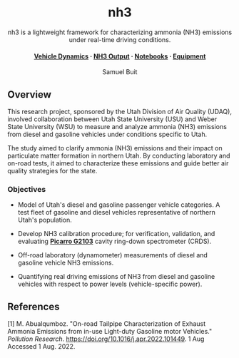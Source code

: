 <div align="center" style="text-align: center;">

# **nh3**

nh3 is a lightweight framework for characterizing ammonia (NH3) emissions under real-time driving conditions.

<h4>
  <a href="https://github.com/sdbuit/nh3/blob/origin/docs/vehicle-dynamics.md" rel="./docs/">Vehicle Dynamics</a>
  <span> · </span>
  <a href="https://github.com/sdbuit/nh3/blob/origin/docs/nh3-output.md">NH3 Output</a>
  <span> · </span>
  <a href="https://github.com/sdbuit/nh3/blob/origin/notebooks/">Notebooks</a>
  <span> · </span>
  <a href="https://github.com/sdbuit/nh3/blob/origin/docs/">Equipment</a>
</h4>

Samuel Buit

</div>

## Overview

This research project, sponsored by the Utah Division of Air Quality (UDAQ), involved collaboration between Utah State University (USU) and Weber State University (WSU) to measure and analyze ammonia (NH3) emissions from diesel and gasoline vehicles under conditions specific to Utah. 

The study aimed to clarify ammonia (NH3) emissions and their impact on particulate matter formation in northern Utah. By conducting laboratory and on-road tests, it aimed to characterize these emissions and guide better air quality strategies for the state.

### Objectives

* Model of Utah's diesel and gasoline passenger vehicle categories. A test fleet of gasoline and diesel vehicles representative of northern Utah's population.

* Develop NH3 calibration procedure; for verification, validation, and evaluating **[Picarro G2103](./docs/datasheet/Picarro_G2103_Analyzer_Datasheet_200806.pdf)** cavity ring-down spectrometer (CRDS).

* Off-road laboratory (dynamometer) measurements of diesel and gasoline vehicle NH3 emissions.

* Quantifying real driving emissions of NH3 from diesel and gasoline vehicles with respect to power levels (vehicle-specific power).

## References

[1] M. Abualqumboz. "On-road Tailpipe Characterization of Exhaust Ammonia    Emissions from in-use Light-duty Gasoline motor Vehicles." *Pollution Research*. https://doi.org/10.1016/j.apr.2022.101449. 1 Aug Accessed 1 Aug. 2022.

<!-- https://deq.utah.gov/air-quality/ammonia-emission-assessment-from-diesel-and-gasoline-engines-under-utah-specific-conditions -->

<!-- https://www.sciencedirect.com/science/article/pii/S1309104222001337#sec6 -->
